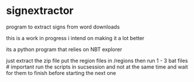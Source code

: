 # signextractor
program to extract signs from word downloads

this is a work in progress i intend on making it a lot better

its a python program that relies on NBT explorer

just extract the zip file put the region files in /regions
then run 1 - 3 bat files # important run the scripts in sucsession and not at the same time and wait for them to finish before starting the next one
